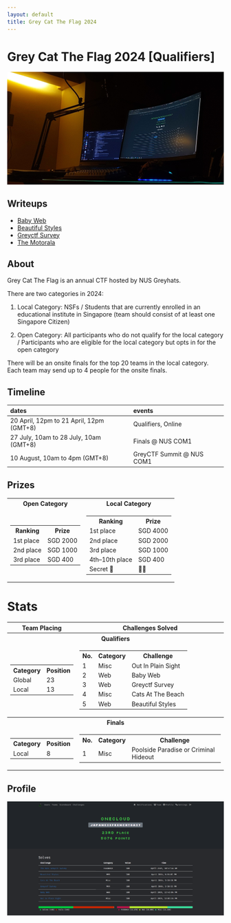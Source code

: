 ```yaml
---
layout: default
title: Grey Cat The Flag 2024
---
```


# Grey Cat The Flag 2024 [Qualifiers]
![greyctf_banner](images/banner.jpg)

## Writeups
- [Baby Web](./Baby%20Web/)
- [Beautiful Styles](./Beautiful%20Styles/)
- [Greyctf Survey](./Greyctf%20Survey/)
- [The Motorala](./The%20Motorala/)

## About
Grey Cat The Flag is an annual CTF hosted by NUS Greyhats.

There are two categories in 2024:

1. Local Category: NSFs / Students that are currently enrolled in an educational institute in Singapore (team should consist of at least one Singapore Citizen)

2. Open Category: All participants who do not qualify for the local category /
Participants who are eligible for the local category but opts in for the open category

There will be an onsite finals for the top 20 teams in the local category. Each team may send up to 4 people for the onsite finals.

## Timeline

| dates  | events | 
| :------ | :------ |
| 20 April, 12pm to 21 April, 12pm (GMT+8) | Qualifiers, Online |
| 27 July, 10am to 28 July, 10am (GMT+8) | Finals @ NUS COM1 | 
| 10 August, 10am to 4pm (GMT+8) | GreyCTF Summit @ NUS COM1 | 


## Prizes
<table>
  <tr>
    <th>Open Category</th>
    <th>Local Category</th>
  </tr>
  <tr>
    <td>
      <table>
        <tr><th>Ranking</th><th>Prize</th></tr>
        <tr><td>1st place</td><td>SGD 2000</td></tr>
        <tr><td>2nd place</td><td>SGD 1000</td></tr>
        <tr><td>3rd place</td><td>SGD 400</td></tr>
      </table>
    </td>
    <td>
      <table>
        <tr><th>Ranking</th><th>Prize</th></tr>
        <tr><td>1st place</td><td>SGD 4000</td></tr>
        <tr><td>2nd place</td><td>SGD 2000</td></tr>
        <tr><td>3rd place</td><td>SGD 1000</td></tr>
        <tr><td>4th–10th place</td><td>SGD 400</td></tr>
        <tr><td>Secret 👀</td><td>👀👀</td></tr>
      </table>
    </td>
  </tr>
</table>


# Stats
<table>
  <tr>
    <th>Team Placing</th>
    <th>Challenges Solved</th>
  </tr>

  <tr>
    <th colspan="2">Qualifiers</th>
  </tr>
  <tr>
    <td>
      <table>
        <tr><th>Category</th><th>Position</th></tr>
        <tr><td>Global</td><td>23</td></tr>
        <tr><td>Local</td><td>13</td></tr>
      </table>
    </td>
    <td>
      <table>
        <tr><th>No.</th><th>Category</th><th>Challenge</th></tr>
        <tr><td>1</td><td>Misc</td><td>Out In Plain Sight</td></tr>
        <tr><td>2</td><td>Web</td><td>Baby Web</td></tr>
        <tr><td>3</td><td>Web</td><td>Greyctf Survey</td></tr>
        <tr><td>4</td><td>Misc</td><td>Cats At The Beach</td></tr>
        <tr><td>5</td><td>Web</td><td>Beautiful Styles</td></tr>
      </table>
    </td>
  </tr>

  <tr>
    <th colspan="2">Finals</th>
  </tr>
  <tr>
    <td>
      <table>
        <tr><th>Category</th><th>Position</th></tr>
        <tr><td>Local</td><td>8</td></tr>
      </table>
    </td>
    <td>
      <table>
        <tr><th>No.</th><th>Category</th><th>Challenge</th></tr>
        <tr><td>1</td><td>Misc</td><td>Poolside Paradise or Criminal Hideout</td></tr>
      </table>
    </td>
  </tr>
</table>


## Profile
![greyctf_profile](images/profile.png)

